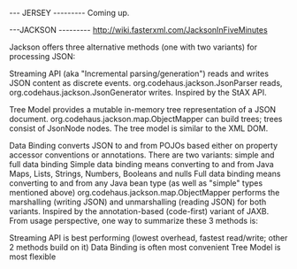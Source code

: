 --- JERSEY ---------
Coming up.

---JACKSON ---------
http://wiki.fasterxml.com/JacksonInFiveMinutes

Jackson offers three alternative methods (one with two variants) for processing JSON:

Streaming API
(aka "Incremental parsing/generation") reads and writes JSON content as discrete events.
org.codehaus.jackson.JsonParser reads, org.codehaus.jackson.JsonGenerator writes.
Inspired by the StAX API.

Tree Model
provides a mutable in-memory tree representation of a JSON document.
org.codehaus.jackson.map.ObjectMapper can build trees; trees consist of JsonNode nodes.
The tree model is similar to the XML DOM.

Data Binding
converts JSON to and from POJOs based either on property accessor conventions or annotations.
There are two variants: simple and full data binding
Simple data binding means converting to and from Java Maps, Lists, Strings, Numbers, Booleans and nulls
Full data binding means converting to and from any Java bean type (as well as "simple" types mentioned above)
org.codehaus.jackson.map.ObjectMapper performs the marshalling (writing JSON) and unmarshalling (reading JSON) for both variants.
Inspired by the annotation-based (code-first) variant of JAXB.
From usage perspective, one way to summarize these 3 methods is:

Streaming API is best performing (lowest overhead, fastest read/write; other 2 methods build on it)
Data Binding is often most convenient
Tree Model is most flexible
